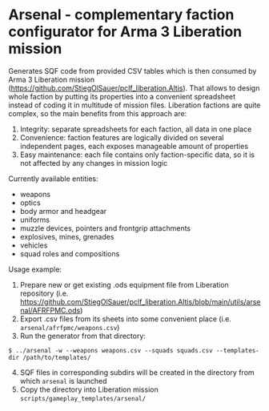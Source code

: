 # Arsenal - complementary faction configurator for Arma 3 Liberation mission

Generates SQF code from provided CSV tables which is then consumed by Arma 3 Liberation mission (https://github.com/StiegOlSauer/pclf_liberation.Altis). That allows to design whole faction by putting its properties into a convenient spreadsheet instead of coding it in multitude of mission files. Liberation factions are quite complex, so the main benefits from this approach are: 
1. Integrity: separate spreadsheets for each faction, all data in one place
2. Convenience: faction features are logically divided on several independent pages, each exposes manageable amount of properties
3. Easy maintenance: each file contains only faction-specific data, so it is not affected by any changes in mission logic

Currently available entities:
* weapons
* optics
* body armor and headgear
* uniforms
* muzzle devices, pointers and frontgrip attachments
* explosives, mines, grenades
* vehicles
* squad roles and compositions

Usage example:
1. Prepare new or get existing .ods equipment file from Liberation repository (i.e. https://github.com/StiegOlSauer/pclf_liberation.Altis/blob/main/utils/arsenal/AFRFPMC.ods)
2. Export .csv files from its sheets into some convenient place (i.e. `arsenal/afrfpmc/weapons.csv`)
3. Run the generator from that directory:

  `$ ../arsenal -w --weapons weapons.csv --squads squads.csv --templates-dir /path/to/templates/`

4. SQF files in corresponding subdirs will be created in the directory from which `arsenal` is launched
5. Copy the directory into Liberation mission `scripts/gameplay_templates/arsenal/`
